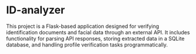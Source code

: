 # ID-analyzer
This project is a Flask-based application designed for verifying identification documents and facial data through an external API. It includes functionality for parsing API responses, storing extracted data in a SQLite database, and handling profile verification tasks programmatically.
